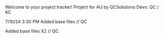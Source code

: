 Welcome to your project tracker!
Project for AU by QCSolutions
Devs: QC / KC


7/10/24
3:30 PM
Added base files // QC

Added base files X2 // QC
